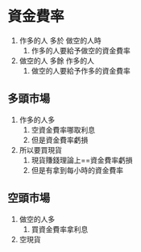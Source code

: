 # 資金費率

1. 作多的人 多於 做空的人時
    1. 作多的人要給予做空的資金費率
2. 做空的人 多餘 作多的人
    1. 做空的人要給予作多的資金費率



## 多頭市場

1. 作多的人多
    1. 空資金費率哪取利息
    2. 但是資金費率虧損
2. 所以要買現貨
    1. 現貨賺錢理論上==資金費率虧損
    2. 但是有拿到每小時的資金費率



## 空頭市場

1. 做空的人多
    1. 買資金費率拿利息
2. 空現貨